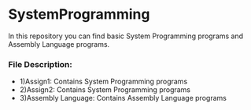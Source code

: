 # SystemProgramming
In this repository you can find basic System Programming programs and Assembly Language programs.
### File Description:
* 1)Assign1: Contains System Programming programs
* 2)Assign2: Contains System Programming programs
* 3)Assembly Language: Contains Assembly Language programs
